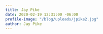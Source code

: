 ```yaml
---
title: Jay Pike
date: 2020-02-19 12:31:00 -06:00
profile-image: "/blog/uploads/jpike2.jpg"
author: Jay Pike
---
```


